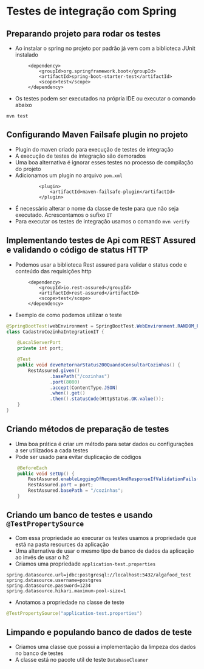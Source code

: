 # Testes de integração com Spring

## Preparando projeto para rodar os testes

- Ao instalar o spring no projeto por padrão já vem com a biblioteca JUnit instalado

```properties
        <dependency>
            <groupId>org.springframework.boot</groupId>
            <artifactId>spring-boot-starter-test</artifactId>
            <scope>test</scope>
        </dependency>
```

- Os testes podem ser executados na própria IDE ou executar o comando abaixo

```shell
mvn test
```

## Configurando Maven Failsafe plugin no projeto

- Plugin do maven criado para execução de testes de integração
- A execução de testes de integração são demorados
- Uma boa alternativa é ignorar esses testes no processo de compilação do projeto
- Adicionamos um plugin no arquivo `pom.xml`

```properties
            <plugin>
                <artifactId>maven-failsafe-plugin</artifactId>
            </plugin>
```

- É necessário alterar o nome da classe de teste para que não seja executado. Acrescentamos o sufixo `IT`
- Para executar os testes de integração usamos o comando `mvn verify`

## Implementando testes de Api com REST Assured e validando o código de status HTTP

- Podemos usar a biblioteca Rest assured para validar o status code e conteúdo das requisições http

```properties
        <dependency>
            <groupId>io.rest-assured</groupId>
            <artifactId>rest-assured</artifactId>
            <scope>test</scope>
        </dependency>
```

- Exemplo de como podemos utilizar o teste

```java
@SpringBootTest(webEnvironment = SpringBootTest.WebEnvironment.RANDOM_PORT)
class CadastroCozinhaIntegrationIT {

    @LocalServerPort
    private int port;

    @Test
    public void deveRetornarStatus200QuandoConsultarCozinhas() {
        RestAssured.given()
                .basePath("/cozinhas")
                .port(8080)
                .accept(ContentType.JSON)
                .when().get()
                .then().statusCode(HttpStatus.OK.value());
    }
}
```

## Criando métodos de preparação de testes

- Uma boa prática é criar um método para setar dados ou configurações a ser utilizados a cada testes
- Pode ser usado para evitar duplicação de códigos

```java
    @BeforeEach
    public void setUp() {
        RestAssured.enableLoggingOfRequestAndResponseIfValidationFails();
        RestAssured.port = port;
        RestAssured.basePath = "/cozinhas";
    }
```


## Criando um banco de testes e usando `@TestPropertySource`

- Com essa propriedade ao execurar os testes usamos a propriedade que está na pasta resources da aplicação
- Uma alternativa de usar o mesmo tipo de banco de dados da aplicação ao invés de usar o h2
- Criamos uma propriedade `application-test.properties`

```properties
spring.datasource.url=jdbc:postgresql://localhost:5432/algafood_test
spring.datasource.username=postgres
spring.datasource.password=1234
spring.datasource.hikari.maximum-pool-size=1
```

- Anotamos a propriedade na classe de teste

```java
@TestPropertySource("application-test.properties")
```

## Limpando e populando banco de dados de teste

- Criamos uma classe que possui a implementação da limpeza dos dados no banco de testes
- A classe está no pacote util de teste `DatabaseCleaner`